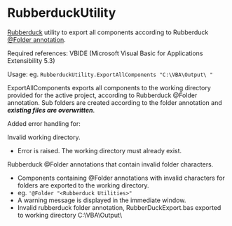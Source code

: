 # RubberduckUtility
[Rubberduck](https://rubberduckvba.com/) utility to export all components according to Rubberduck [@Folder annotation](https://github.com/rubberduck-vba/Rubberduck/wiki/Using-@Folder-Annotations). 

Required references: VBIDE (Microsoft Visual Basic for Applications Extensibility 5.3)

Usage: eg. ```RubberduckUtility.ExportAllComponents "C:\VBA\Output\ "```

ExportAllComponents exports all components to the working directory provided for the active project, according to Rubberduck @Folder annotation. Sub folders are created according to the folder annotation and ***existing files are overwritten***.

Added error handling for: 

Invalid working directory.  
  - Error is raised.  The working directory must already exist.

Rubberduck @Folder annotations that contain invalid folder characters.  
  - Components containing @Folder annotations with invalid characters for folders are exported to the working directory.
  - eg. ``` '@Folder "<Rubberduck Utilities>" ```
  - A warning message is displayed in the immediate window.
  - Invalid rubberduck folder annotation, <Rubberduck Utilities> RubberDuckExport.bas exported to working directory C:\VBA\Output\

